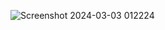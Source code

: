 
![Screenshot 2024-03-03 012224](https://github.com/DVanhoan/Thread/assets/144916089/6327f2a1-e409-4530-834d-c858bc842766)
